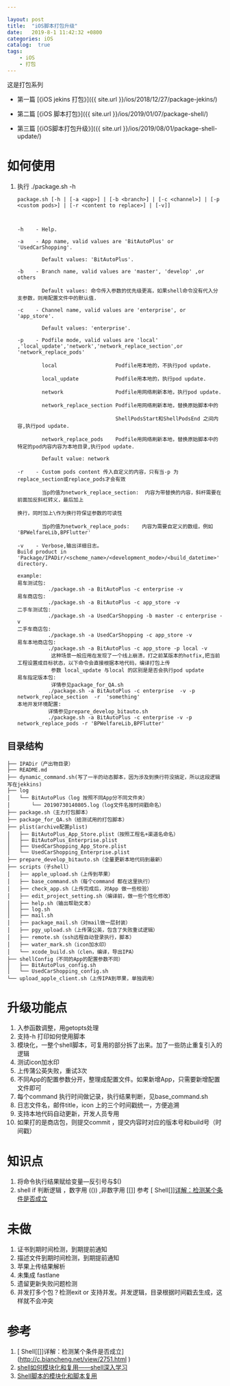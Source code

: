 ```yaml
---

layout: post
title:  "iOS脚本打包升级"
date:   2019-8-1 11:42:32 +0800
categories: iOS
catalog:  true
tags:
    - iOS
    - 打包
---
```




这是打包系列 

* 第一篇 [《iOS jekins 打包》]({{ site.url }}/ios/2018/12/27/package-jekins/) 

* 第二篇 [《iOS 脚本打包》]({{ site.url }}/ios/2019/01/07/package-shell/) 

* 第三篇 [《iOS脚本打包升级》]({{ site.url }}/ios/2019/08/01/package-shell-update/) 



# 如何使用

1. 执行 ./package.sh  -h 
   
   
   
   ~~~shell
   package.sh [-h | [-a <app>] | [-b <branch>] | [-c <channel>] | [-p <custom pods>] | [-r <content to replace>] | [-v]] 
   
   
   
   -h    - Help. 
   
   -a    - App name, valid values are 'BitAutoPlus' or 'UsedCarShopping'. 
   
           Default values: 'BitAutoPlus'. 
   
   -b    - Branch name, valid values are 'master', 'develop' ,or others 
   
           Default values: 命令传入参数的优先级更高，如果shell命令没有代入分支参数，则用配置文件中的默认值. 
   
   -c    - Channel name, valid values are 'enterprise', or 'app_store'. 
   
           Default values: 'enterprise'. 
   
   -p    - Podfile mode, valid values are 'local' ,'local_update','network','network_replace_section',or 'network_replace_pods' 
   
           local                   Podfile用本地的，不执行pod update. 
   
           local_update            Podfile用本地的，执行pod update. 
   
           network                 Podfile用网络刷新本地，执行pod update. 
   
           network_replace_section Podfile用网络刷新本地，替换原始脚本中的 
   
                                   ShellPodsStart和ShellPodsEnd 之间内容,执行pod update. 
   
           network_replace_pods    Podfile用网络刷新本地，替换原始脚本中的 特定的pod内容内容为本地目录,执行pod update. 
   
           Default value: network 
   
   -r    - Custom pods content 传入自定义的内容，只有当-p 为replace_section或replace_pods才会有效 
   
           当p的值为network_replace_section:  内容为带替换的内容，斜杆需要在前面加反斜杠转义，最后加上 
   
   换行，同时加上\作为换行符保证参数的可读性 
   
           当p的值为network_replace_pods:    内容为需要自定义的数组，例如 'BPWelfareLib,BPFlutter' 
   
   -v    - Verbose,输出详细日志。 
   Build product in 'Package/IPADir/<scheme_name>/<development_mode>/<build_datetime>' directory. 
   
   example:
   易车测试包:
             ./package.sh -a BitAutoPlus -c enterprise -v
   易车商店包:
             ./package.sh -a BitAutoPlus -c app_store -v
   二手车测试包:
             ./package.sh -a UsedCarShopping -b master -c enterprise -v
   二手车商店包:
             ./package.sh -a UsedCarShopping -c app_store -v
   易车本地商店包:
             ./package.sh -a BitAutoPlus -c app_store -p local -v
              这种场景一般应用在发现了一个线上崩溃，打之前某版本的hotfix,把当前工程设置成目标状态，以下命令会直接根据本地代码，编译打包上传
              参数 local_update 与local 的区别是是否会执行pod update
   易车指定版本包:
              详情参见package_for_QA.sh
             ./package.sh -a BitAutoPlus -c enterprise  -v -p network_replace_section  -r  'something'
   本地开发环境配置:
             详情参见prepare_develop_bitauto.sh
             ./package.sh -a BitAutoPlus -c enterprise -v -p network_replace_pods -r 'BPWelfareLib,BPFlutter'
   ~~~
   
   
   
   


## 目录结构

~~~shell
├── IPADir（产出物目录）
├── README.md
├── dynamic_command.sh(写了一半的动态脚本，因为涉及到换行符没搞定，所以这段逻辑写在jekkins)
├── log
│   └── BitAutoPlus（log 按照不同App分不同文件夹）
│       └── 20190730140805.log（log文件名按时间戳命名）
├── package.sh（主力打包脚本）
├── package_for_QA.sh（给测试用的打包脚本）
├── plist(archive配置plist)
│   ├── BitAutoPlus_App_Store.plist（按照工程名+渠道名命名）
│   ├── BitAutoPlus_Enterprise.plist
│   ├── UsedCarShopping_App_Store.plist
│   └── UsedCarShopping_Enterprise.plist
├── prepare_develop_bitauto.sh（全量更新本地代码到最新）
├── scripts（子shell）
│   ├── apple_upload.sh（上传到苹果）
│   ├── base_command.sh（每个command 都在这里执行）
│   ├── check_app.sh（上传完成后，对App 做一些校验）
│   ├── edit_project_setting.sh（编译前，做一些个性化修改）
│   ├── help.sh（输出帮助文本）
│   ├── log.sh
│   ├── mail.sh
│   ├── package_mail.sh（对mail做一层封装）
│   ├── pgy_upload.sh（上传蒲公英，包含了失败重试逻辑）
│   ├── remote.sh（ssh远程自动登录执行，脚本）
│   ├── water_mark.sh（icon加水印）
│   └── xcode_build.sh（clen，编译，导出IPA）
├── shellConfig（不同的App的配置参数不同）
│   ├── BitAutoPlus_config.sh
│   └── UsedCarShopping_config.sh
└── upload_apple_client.sh（上传IPA到苹果，单独调用）

~~~






# 升级功能点

1. 入参函数调整，用getopts处理
2. 支持-h 打印如何使用脚本 
3. 模块化，一整个shell脚本，可复用的部分拆了出来。加了一些防止重复引入的逻辑 
4. 测试icon加水印 
5. 上传蒲公英失败，重试3次 
6. 不同App的配置参数分开，整理成配置文件。如果新增App，只需要新增配置文件即可 
7. 每个command 执行时间做记录，执行结果判断，见base_command.sh 
8. 日志文件名，邮件title，icon 上的三个时间戳统一，方便追溯 
9. 支持本地代码自动更新，开发人员专用 
10. 如果打的是商店包，则提交commit ，提交内容时对应的版本号和build号（时间戳） 





# 知识点

1. 将命令执行结果赋给变量—反引号与$() 
2. shell if 判断逻辑 ，数字用 (())    ,非数字用 [[]] 参考  [ Shell[[]\]详解：检测某个条件是否成立](http://c.biancheng.net/view/2751.html )



# 未做

1. 证书到期时间检测，到期提前通知 
2. 描述文件到期时间检测，到期提前通知 
3. 苹果上传结果解析 
4. 未集成 fastlane 
5. 遗留更新失败问题检测 
6. 并发打多个包？检测exit or 支持并发。并发逻辑，目录根据时间戳去生成，这样就不会冲突 



# 参考

1.   [ Shell\[\[\]]详解：检测某个条件是否成立](http://c.biancheng.net/view/2751.html )
2. [shell如何模块化和复用——shell深入学习](https://arganzheng.iteye.com/blog/1174470)
3. [Shell脚本的模块化和脚本复用](https://blog.51cto.com/atong/1912179)


